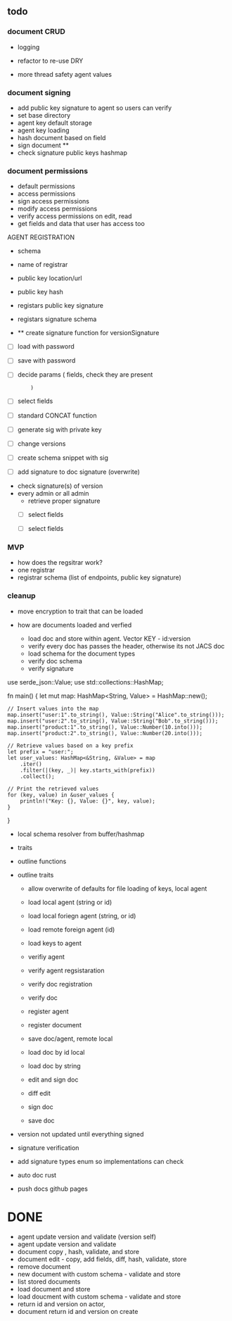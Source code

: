 ## todo

### document CRUD




 - logging
 - refactor to re-use DRY

 - more thread safety agent values

 ### document signing

 - add public key signature to agent so users can verify
 - set base directory
 - agent key default storage
 - agent key loading
 - hash document based on field
 - sign document  **
 - check signature public keys hashmap

 ### document permissions

 - default permissions
 - access permissions
 - sign access permissions
 - modify access permissions
 - verify access permissions on edit, read
 - get fields and data that user has access too


AGENT REGISTRATION

 - schema
  - name of registrar
  - public key location/url
  - public key hash
  - registars public key signature
  - registars signature schema





 - ** create signature function for versionSignature
  - [ ] load with password
  - [ ] save with password
  - [ ] decide params (
            fields, check they are present

            )
  - [ ] select fields
  - [ ] standard CONCAT function
  - [ ] generate sig with private key
  - [ ] change versions
  - [ ] create schema snippet with sig
  - [ ] add signature to doc signature (overwrite)


 - check signature(s) of version
  - every admin or all admin
     - retrieve proper signature
     - [ ] select fields
     - [ ] select fields



### MVP

 - how does the regsitrar work?
  - one registrar
  - registrar schema (list of endpoints, public key signature)



### cleanup
 - move encryption to trait that can be loaded



 - how are documents loaded and verfied
   - load doc and store within agent. Vector<Value> KEY - id:version
   - verify every doc has passes the header, otherwise its not JACS doc
   - load schema for the document types
   - verify doc schema
   - verify signature


use serde_json::Value;
use std::collections::HashMap;

fn main() {
    let mut map: HashMap<String, Value> = HashMap::new();

    // Insert values into the map
    map.insert("user:1".to_string(), Value::String("Alice".to_string()));
    map.insert("user:2".to_string(), Value::String("Bob".to_string()));
    map.insert("product:1".to_string(), Value::Number(10.into()));
    map.insert("product:2".to_string(), Value::Number(20.into()));

    // Retrieve values based on a key prefix
    let prefix = "user:";
    let user_values: HashMap<&String, &Value> = map
        .iter()
        .filter(|(key, _)| key.starts_with(prefix))
        .collect();

    // Print the retrieved values
    for (key, value) in &user_values {
        println!("Key: {}, Value: {}", key, value);
    }
}


 - local schema resolver from buffer/hashmap
 - traits



 - outline functions
 - outline traits
   - allow overwrite of defaults for file loading of keys, local agent
   - load local agent (string or id)
   - load local foriegn agent (string, or id)
   - load remote foreign agent (id)
   - load keys to agent
   - verifiy agent
   - verify agent regsistaration
   - verify doc registration
   - verify doc
   - register agent
   - register document

   - save doc/agent, remote local
   - load doc by id local
   - load doc by string
   - edit and sign doc
   - diff edit
   - sign doc
   - save doc


 - version not updated until everything signed
 - signature verification
 - add signature types enum so implementations can check
 - auto doc rust
 - push docs github pages


 # DONE
  - agent update version and validate (version self)
 - agent update version and validate
  - document copy , hash, validate, and store
 - document edit - copy, add fields, diff, hash, validate, store
  - remove document
- new document with custom schema - validate and store
 - list stored documents
  - load document and store
 - load doucment with custom schema - validate and store
  - return id and version on actor,
 -  document return id and version on create
